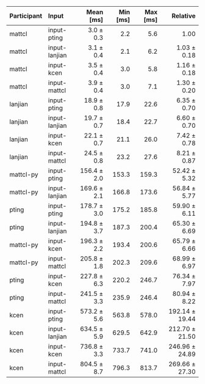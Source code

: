 | Participant | Input | Mean [ms] | Min [ms] | Max [ms] | Relative |
|:---|:---|---:|---:|---:|---:|
| mattcl | input-pting | 3.0 ± 0.3 | 2.2 | 5.6 | 1.00 |
| mattcl | input-lanjian | 3.1 ± 0.4 | 2.1 | 6.2 | 1.03 ± 0.18 |
| mattcl | input-kcen | 3.5 ± 0.4 | 3.0 | 5.8 | 1.16 ± 0.18 |
| mattcl | input-mattcl | 3.9 ± 0.4 | 3.0 | 7.1 | 1.30 ± 0.20 |
| lanjian | input-pting | 18.9 ± 0.8 | 17.9 | 22.6 | 6.35 ± 0.70 |
| lanjian | input-lanjian | 19.7 ± 0.7 | 18.4 | 22.7 | 6.60 ± 0.70 |
| lanjian | input-kcen | 22.1 ± 0.7 | 21.1 | 26.0 | 7.42 ± 0.78 |
| lanjian | input-mattcl | 24.5 ± 0.8 | 23.2 | 27.6 | 8.21 ± 0.87 |
| mattcl-py | input-pting | 156.4 ± 2.0 | 153.3 | 159.3 | 52.42 ± 5.32 |
| mattcl-py | input-lanjian | 169.6 ± 2.1 | 166.8 | 173.6 | 56.84 ± 5.77 |
| pting | input-pting | 178.7 ± 3.0 | 175.2 | 185.8 | 59.90 ± 6.11 |
| pting | input-lanjian | 194.8 ± 3.7 | 187.3 | 200.4 | 65.30 ± 6.69 |
| mattcl-py | input-kcen | 196.3 ± 2.2 | 193.4 | 200.6 | 65.79 ± 6.66 |
| mattcl-py | input-mattcl | 205.8 ± 1.8 | 202.3 | 209.6 | 68.99 ± 6.97 |
| pting | input-kcen | 227.8 ± 6.3 | 220.2 | 246.7 | 76.34 ± 7.97 |
| pting | input-mattcl | 241.5 ± 3.3 | 235.9 | 246.4 | 80.94 ± 8.22 |
| kcen | input-pting | 573.2 ± 5.6 | 563.8 | 578.0 | 192.14 ± 19.44 |
| kcen | input-lanjian | 634.5 ± 5.9 | 629.5 | 642.9 | 212.70 ± 21.50 |
| kcen | input-kcen | 736.8 ± 3.3 | 733.7 | 741.0 | 246.96 ± 24.89 |
| kcen | input-mattcl | 804.5 ± 8.7 | 796.3 | 813.7 | 269.66 ± 27.30 |
